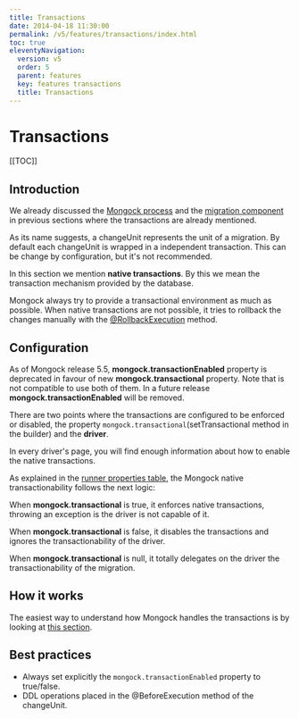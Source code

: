 ```yaml
---
title: Transactions 
date: 2014-04-18 11:30:00 
permalink: /v5/features/transactions/index.html
toc: true
eleventyNavigation:
  version: v5
  order: 5
  parent: features
  key: features transactions 
  title: Transactions
---
```

<h1 class="title">Transactions</h1>



[[TOC]]
## Introduction 

We already discussed the [Mongock process](/v5/technical-overview#mongock-process) and the [migration component](/v5/migration) in previous sections where the transactions are already mentioned. 

As its name suggests, a changeUnit represents the unit of a migration. By default each changeUnit is wrapped in a independent transaction. This can be change by configuration, but it's not recommended.

<div class="tip">
<p>In this section we mention <b>native transactions</b>. By this we mean the transaction mechanism provided by the database.</p>
<p>Mongock always try to provide a transactional environment as much as possible. When native transactions are not possible, it tries to rollback the changes manually with the <a href="/v5/migration#changeunit-methods">@RollbackExecution</a> method.</p>
</div>

## Configuration

<p class="warningAlt">As of Mongock release 5.5, <b>mongock.transactionEnabled</b> property is deprecated in favour of new <b>mongock.transactional</b> property. Note that is not compatible to use both of them. In a future release <b>mongock.transactionEnabled</b> will be removed.</p>

There are two points where the transactions are configured to be enforced or disabled, the property `mongock.transactional`(setTransactional method in the builder) and the **driver**.

In every driver's page, you will find enough information about how to enable the native transactions.


As explained in the [runner properties table](/v5/runner#Configuration), the Mongock native transactionability follows the next logic:

<div class="success">
<p >When <b>mongock.transactional</b> is true, it enforces native transactions, throwing an exception is the driver is not capable of it.</p>
<p >When <b>mongock.transactional</b> is false, it disables the transactions and ignores the transactionability of the driver.</p>
<p >When <b>mongock.transactional</b> is null, it totally delegates on the driver the transactionability of the migration.</p>
</div>
 

## How it works

The easiest way to understand how Mongock handles the transactions is by looking at [this section](/v5/technical-overview#process-steps).


## Best practices

- Always set explicitly the `mongock.transactionEnabled` property to true/false.
- DDL operations placed in the @BeforeExecution method of the changeUnit.